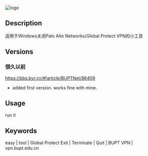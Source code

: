 ![logo](./favicon.ico)

## Description

适用于Windows关闭Palo Alto Networks/Global Protect VPN的小工具

## Versions

### 很久以前

https://bbs.byr.cn/#!article/BUPTNet/86409

- added first version. works fine with mine.

## Usage

run it 

## Keywords

easy | tool | Global Protect Exit | Terminate | Quit | BUPT VPN | vpn.bupt.edu.cn